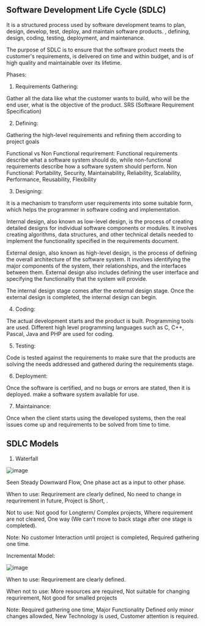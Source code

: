 Software Development Life Cycle (SDLC)
---------------------------------------
It is a structured process used by software development teams to plan, design, develop, test, deploy, and maintain software products. , defining, design, coding, testing, deployment, and maintenance.

The purpose of SDLC is to ensure that the software product meets the customer's requirements, is delivered on time and within budget, and is of high quality and maintainable over its lifetime.


Phases:
1. Requirements Gathering:

Gather all the data like what the customer wants to build, who will be the end user, what is the objective of the product. SRS (Software Requirement Specification)


2. Defining:

Gathering the high-level requirements and refining them according to project goals

Functional vs Non Functional requrirement: Functional requirements describe what a software system should do, while non-functional requirements describe how a software system should perform. Non Functional: 
Portability,
Security,
Maintainability,
Reliability,
Scalability,
Performance,
Reusability,
Flexibility

3. Designing:

It is a mechanism to transform user requirements into some suitable form, which helps the programmer in software coding and implementation.

Internal design, also known as low-level design, is the process of creating detailed designs for individual software components or modules. It involves creating algorithms, data structures, and other technical details needed to implement the functionality specified in the requirements document.

External design, also known as high-level design, is the process of defining the overall architecture of the software system. It involves identifying the major components of the system, their relationships, and the interfaces between them. External design also includes defining the user interface and specifying the functionality that the system will provide.

The internal design stage comes after the external design stage. Once the external design is completed, the internal design can begin.

4. Coding:

The actual development starts and the product is built. Programming tools are used. Different high level programming languages such as C, C++, Pascal, Java and PHP are used for coding. 

5. Testing:

Code is tested against the requirements to make sure that the products are solving the needs addressed and gathered during the requirements stage.

6. Deployment:

Once the software is certified, and no bugs or errors are stated, then it is deployed. make a software system available for use. 

7. Maintainance:

Once when the client starts using the developed systems, then the real issues come up and requirements to be solved from time to time.

SDLC Models
------------

1. Waterfall

![image](https://user-images.githubusercontent.com/78067067/222524885-a1ac3f77-06c0-4b22-bb1b-ff0ea83a3549.png)

Seen Steady Downward Flow, One phase act as a input to other phase. 

When to use: Requrirement are clearly defined, No need to change in requrirement in future, Project is Short, .

Not to use: Not good for Longterm/ Complex projects, Where requirement are not cleared, One way (We can't move to back stage after one stage is completed).

Note: No customer Interaction until project is completed, Required gathering one time.

Incremental Model:

![image](https://user-images.githubusercontent.com/78067067/222526374-bb713b0c-bcc1-4efa-963b-b567b08db2dd.png)

When to use: Requrirement are clearly defined.

When not to use: More resources are required, Not suitable for changing requrirement, Not good for smalled projects

Note: Required gathering one time, Major Functionality Defined only minor changes allowded, New Technology is used, Customer attention is required.


